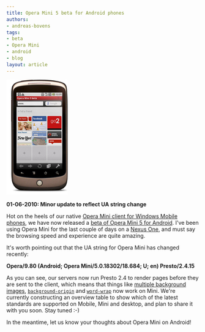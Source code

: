 ```yaml
---
title: Opera Mini 5 beta for Android phones
authors:
- andreas-bovens
tags:
- beta
- Opera Mini
- android
- blog
layout: article
---
```

<span class='imgright'><img alt='' src='/blog/opera-mini-5-beta-for-android-phones/OperaMini5-android-pr.jpg' /></span>
<p><strong>01-06-2010: Minor update to reflect UA string change</strong></p>
<p>Hot on the heels of our native <a href="http://www.opera.com/press/releases/2010/03/04/">Opera Mini client for Windows Mobile phones</a>, we have now released a <a href="http://m.opera.com/next">beta of Opera Mini 5 for Android</a>. I&#39;ve been using Opera Mini for the last couple of days on a <a href="http://www.google.com/phone">Nexus One</a>, and must say the browsing speed and experience are quite amazing.</p>
<p>It&#39;s worth pointing out that the UA string for Opera Mini has changed recently:</p>
<p><strong>Opera/9.80 (Android; Opera Mini/5.0.18302/18.684; U; en) Presto/2.4.15</strong></p>
<p>As you can see, our servers now run Presto 2.4 to render pages before they are sent to the client, which means that things like <a href="http://people.opera.com/zibin/multiple_background_image_zibin.html">multiple background images</a>, <a href="http://devfiles.myopera.com/articles/849/bg-origin.html"><code>background-origin</code></a> and <a href="http://devfiles.myopera.com/articles/849/word-wrap.html"><code>word-wrap</code></a> now work on Mini. We&#39;re currently constructing an overview table to show which of the latest standards are supported on Mobile, Mini and desktop, and plan to share it with you soon. Stay tuned :-)</p>
<p>In the meantime, let us know your thoughts about Opera Mini on Android!</p>
